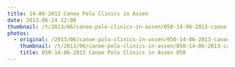 ```yaml
---
title: 14-06-2013 Canoe Polo Clinics in Assen
date: 2013-06-14 12:00
thumbnail: /t/2013/06/canoe-polo-clinics-in-assen/050-14-06-2013-canoe-polo-clinics-in-assen-058.jpg
photos:
  - original: /2013/06/canoe-polo-clinics-in-assen/050-14-06-2013-canoe-polo-clinics-in-assen-058.jpg
    thumbnail: /t/2013/06/canoe-polo-clinics-in-assen/050-14-06-2013-canoe-polo-clinics-in-assen-058.jpg
    title: 050-14-06-2013 Canoe Polo Clinics in Assen 058
---
```

